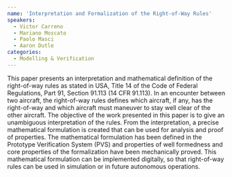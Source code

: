```yaml
---
name: 'Interpretation and Formalization of the Right-of-Way Rules'
speakers:
  - Victor Carreno
  - Mariano Moscato
  - Paolo Masci
  - Aaron Dutle
categories:
  - Modelling & Verification
---
```


This paper presents an interpretation and mathematical definition of the right-of-way rules as stated in USA, Title 14 of the Code of Federal Regulations, Part 91, Section 91.113 (14 CFR 91.113). In an encounter between two aircraft, the right-of-way rules defines which aircraft, if any, has the right-of-way and which aircraft must maneuver to stay well clear of the other aircraft. The objective of the work presented in this paper is to give an unambiguous interpretation of the rules. From the interpretation, a precise mathematical formulation is created that can be used for analysis and proof of properties. The mathematical formulation has been defined in the Prototype Verification System (PVS) and properties of well formedness and core properties of the formalization have been mechanically proved. This mathematical formulation can be implemented digitally, so that right-of-way rules can be used in simulation or in future autonomous operations.
